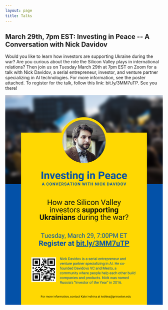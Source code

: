 ```yaml
---
layout: page
title: Talks
---
```



## March 29th, 7pm EST: Investing in Peace -- A Conversation with Nick Davidov

Would you like to learn how investors are supporting Ukraine during the war? Are you curious about the role the Silicon Valley plays in international relations? Then join us on Tuesday March 29th at 7pm EST on Zoom for a talk with Nick Davidov, a serial entrepreneur, investor, and venture partner specializing in AI technologies. For more information, see the poster attached. To register for the talk, follow this link: bit.ly/3MM7uTP. See you there!


![alt text](/imgs/Davidov.png)
